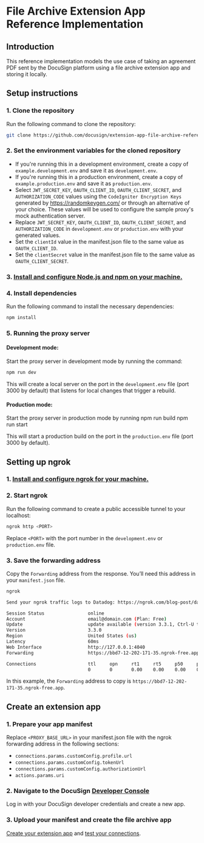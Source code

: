 # File Archive Extension App Reference Implementation
## Introduction
This reference implementation models the use case of taking an agreement PDF sent by the DocuSign platform using a file archive extension app and storing it locally.

## Setup instructions
### 1. Clone the repository
Run the following command to clone the repository: 
```bash
git clone https://github.com/docusign/extension-app-file-archive-reference-implementation.git
```
### 2. Set the environment variables for the cloned repository
- If you're running this in a development environment, create a copy of `example.development.env` and save it as `development.env`.
- If you're running this in a production environment, create a copy of `example.production.env` and save it as `production.env`.
- Select `JWT_SECRET_KEY`, `OAUTH_CLIENT_ID`, `OAUTH_CLIENT_SECRET`, and `AUTHORIZATION_CODE` values using the `CodeIgniter Encryption Keys` generated by https://randomkeygen.com/ or through an alternative of your choice. These values will be used to configure the sample proxy's mock authentication server. 
- Replace `JWT_SECRET_KEY`, `OAUTH_CLIENT_ID`, `OAUTH_CLIENT_SECRET`, and `AUTHORIZATION_CODE` in `development.env` or `production.env` with your generated values.
- Set the `clientId` value in the manifest.json file to the same value as `OAUTH_CLIENT_ID`.
- Set the `clientSecret` value in the manifest.json file to the same value as `OAUTH_CLIENT_SECRET`.
### 3. [Install and configure Node.js and npm on your machine.](https://docs.npmjs.com/downloading-and-installing-node-js-and-npm)
### 4. Install dependencies
Run the following command to install the necessary dependencies:
```bash
npm install
```
### 5. Running the proxy server
#### Development mode:
Start the proxy server in development mode by running the command:
```bash
npm run dev
```

This will create a local server on the port in the `development.env` file (port 3000 by default) that listens for local changes that trigger a rebuild.

#### Production mode:
Start the proxy server in production mode by running
npm run build
npm run start

This will start a production build on the port in the `production.env` file (port 3000 by default). 
## Setting up ngrok
### 1. [Install and configure ngrok for your machine.](https://ngrok.com/docs/getting-started/)
### 2. Start ngrok
Run the following command to create a public accessible tunnel to your localhost:

```bash
ngrok http <PORT>
```

Replace `<PORT>` with the port number in the `development.env` or `production.env` file.

### 3. Save the forwarding address
Copy the `Forwarding` address from the response. You’ll need this address in your `manifest.json` file.

```bash
ngrok                                                    

Send your ngrok traffic logs to Datadog: https://ngrok.com/blog-post/datadog-log

Session Status                online
Account                       email@domain.com (Plan: Free)
Update                        update available (version 3.3.1, Ctrl-U to update)
Version                       3.3.0
Region                        United States (us)
Latency                       60ms
Web Interface                 http://127.0.0.1:4040
Forwarding                    https://bbd7-12-202-171-35.ngrok-free.app -> http:

Connections                   ttl     opn     rt1     rt5     p50     p90
                              0       0       0.00    0.00    0.00    0.00
```

In this example, the `Forwarding` address to copy is `https://bbd7-12-202-171-35.ngrok-free.app`.
## Create an extension app
### 1. Prepare your app manifest
Replace `<PROXY_BASE_URL>` in your manifest.json file with the ngrok forwarding address in the following sections:
- `connections.params.customConfig.profile.url`
- `connections.params.customConfig.tokenUrl`
- `connections.params.customConfig.authorizationUrl`
- `actions.params.uri`
### 2. Navigate to the DocuSign [Developer Console](https://devconsole.docusign.com/)
Log in with your DocuSign developer credentials and create a new app.
### 3. Upload your manifest and create the file archive app
[Create your extension app](https://developers.docusign.com/extension-apps/build-an-extension-app/create/) and [test your connections](https://developers.docusign.com/extension-apps/build-an-extension-app/test/). 

